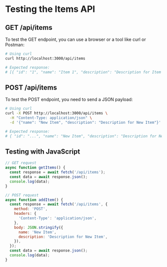 # Testing the Items API

## GET /api/items

To test the GET endpoint, you can use a browser or a tool like curl or Postman:

```bash
# Using curl
curl http://localhost:3000/api/items

# Expected response:
# [{ "id": "1", "name": "Item 1", "description": "Description for Item 1" }, ...]
```

## POST /api/items

To test the POST endpoint, you need to send a JSON payload:

```bash
# Using curl
curl -X POST http://localhost:3000/api/items \
  -H "Content-Type: application/json" \
  -d '{"name": "New Item", "description": "Description for New Item"}'

# Expected response:
# { "id": "...", "name": "New Item", "description": "Description for New Item", "createdAt": "..." }
```

## Testing with JavaScript

```javascript
// GET request
async function getItems() {
  const response = await fetch('/api/items');
  const data = await response.json();
  console.log(data);
}

// POST request
async function addItem() {
  const response = await fetch('/api/items', {
    method: 'POST',
    headers: {
      'Content-Type': 'application/json',
    },
    body: JSON.stringify({
      name: 'New Item',
      description: 'Description for New Item',
    }),
  });
  const data = await response.json();
  console.log(data);
}
```